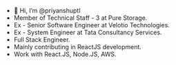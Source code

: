 - 👋 Hi, I’m @priyanshuptl
- Member of Technical Staff - 3 at Pure Storage.
- Ex - Senior Software Engineer at Velotio Technologies.
- Ex - System Engineer at Tata Consultancy Services.
- Full Stack Engineer.
- Mainly contributing in ReactJS development.
- Work with React.JS, Node.JS, AWS.

<!---
priyanshuptl/priyanshuptl is a ✨ special ✨ repository because its `README.md` (this file) appears on your GitHub profile.
You can click the Preview link to take a look at your changes.
--->
